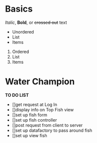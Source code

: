 # Basics

*Italic*, **Bold**, or ~~crossed out~~ text

- Unordered
- List
- Items


1. Ordered
2. List
3. Items

# Water Champion

**TO DO LIST**

- []get request at Log In
- []display info on Top Fish view
- []set up fish form
- []set up fish controller
- []post request from client to server
- []set up datafactory to pass around fish
- []set up view fish
